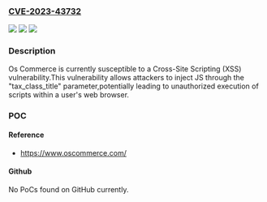 ### [CVE-2023-43732](https://cve.mitre.org/cgi-bin/cvename.cgi?name=CVE-2023-43732)
![](https://img.shields.io/static/v1?label=Product&message=Os%20Commerce&color=blue)
![](https://img.shields.io/static/v1?label=Version&message=4.12.56860%20&color=brightgreen)
![](https://img.shields.io/static/v1?label=Vulnerability&message=CWE-79%20Improper%20Neutralization%20of%20Input%20During%20Web%20Page%20Generation%20('Cross-site%20Scripting')&color=brightgreen)

### Description

Os Commerce is currently susceptible to a Cross-Site Scripting (XSS) vulnerability.This vulnerability allows attackers to inject JS through the "tax_class_title" parameter,potentially leading to unauthorized execution of scripts within a user's web browser.

### POC

#### Reference
- https://www.oscommerce.com/

#### Github
No PoCs found on GitHub currently.

